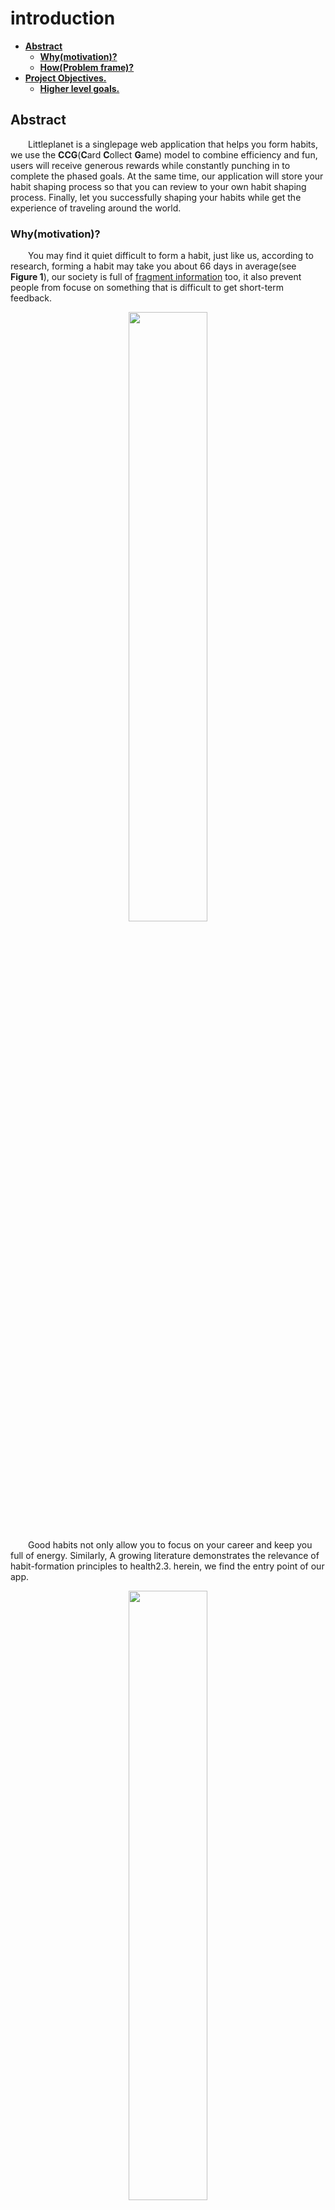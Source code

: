 # introduction
* [**Abstract**](#Abstract)
  * [**Why(motivation)?**](#whymotivation)
  * [**How(Problem frame)?**](#howProblem-frame)
* [**Project Objectives.**](#project-objectives)
  * [**Higher level goals.**](#higher-level-goals)
  
## Abstract
&emsp;&emsp;Littleplanet is a singlepage web application that helps you form habits, we use the **CCG**(**C**ard **C**ollect **G**ame) model to combine efficiency and fun, users will receive generous rewards while constantly punching in to complete the phased goals. At the same time, our application will store your habit shaping process so that you can review to your own habit shaping process. Finally, let you successfully shaping your habits while get the experience of traveling around the world.
  
   
   
### Why(motivation)?
&emsp;&emsp;You may find it quiet difficult to form a habit, just like us, according to research, forming a habit may take you about 66 days in average(see **Figure 1**), our society is full of [fragment information](http://github.com) too, it also prevent people from focuse on something that is difficult to get short-term feedback.
    <p align="center">
<img src="https://github.com/Blind4life/Tech/blob/main/N8)MRLSAI7K3M8(PXEYD%7BX7.png?raw=true" width = 50%>
</p>
&emsp;&emsp;Good habits not only allow you to focus on your career and keep you full of energy. Similarly, A growing literature demonstrates the relevance of habit-formation principles to health2.3. herein, we find the entry point of our app.
<p align="center">
<img src="https://github.com/Blind4life/Tech/blob/main/AO%5BB_%5D27%60FAYMBJWKIRI_2K.png?raw=true" width = 50%>
</p>
<b><p align= "center">Figure 1. Habit formation curve</p></b>

### How(Problem frame)?
&emsp;&emsp;By investigating the habit forming process, we have summarized several rules of habit forming.
  + Not linear!
   It is worth noting that according to research, this process is not linear, which means that the process of habit shaping requires incremental rewards or feedback, That is, the so-called bottleneck period will be encountered in the 60%-80% phase of building habits.
  + Repetation-feedback model.
  Behavior shaping model that is generally accepted in the psychology academic community is called the repetition-feedback modele, follow the basic The method of the model follows a process of repeating specific behaviors or prohibiting specific behaviors as planned, and obtaining timely feedback.
  + Times is all we need.
  According to Phillippa Lally's famouse theory, It may take 66 days in average to form a habit, but don't worry, we have enough rewards to help you stick to it.

## Project Objectives.
&emsp;&emsp;Our project is designed to help users form habits, By playing CCG games, our main users groups are those people who want to make changes but don't know how, or those who lack of self decipline, and we hope by using our app, users will get following skills.
  + Form some habits(of course!).
  + Become self-disciplined.
  + Getting knowledge of habit forming.  
  
&emsp;&emsp;Habit forming may be a long and difficult process, you may lose motivation during this process, but we are try to make this process more seperately and fun, to help you carry on.

### Higher level goals.
&emsp;&emsp;As we mentioned before, fragment information do great harm to our cognation and knowledge acquisition, we must admit that fragmented information is extremely addictive, The research on fragmented information hazards and its nature is a hot topic in current sociology.  
&emsp;&emsp;by develop this app, we are trying to introduce these features into habit forming, separating the long and slow-feedback habit shaping process, transforming into small goals that are easy to complete and quick to feedback. Finally we want to help people get rid of these addictive information and really focus on their work.


